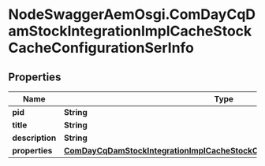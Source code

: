 # NodeSwaggerAemOsgi.ComDayCqDamStockIntegrationImplCacheStockCacheConfigurationSerInfo

## Properties
Name | Type | Description | Notes
------------ | ------------- | ------------- | -------------
**pid** | **String** |  | [optional] 
**title** | **String** |  | [optional] 
**description** | **String** |  | [optional] 
**properties** | [**ComDayCqDamStockIntegrationImplCacheStockCacheConfigurationSerProperties**](ComDayCqDamStockIntegrationImplCacheStockCacheConfigurationSerProperties.md) |  | [optional] 


